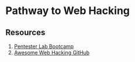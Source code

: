 # Pathway to Web Hacking

## Resources

1. [Pentester Lab Bootcamp](https://pentesterlab.com/bootcamp)
2. [Awesome Web Hacking GitHub](https://github.com/infoslack/awesome-web-hacking) 

